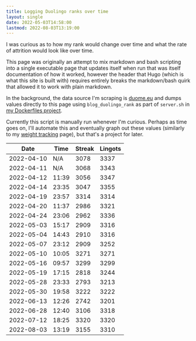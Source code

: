 ```yaml
---
title: Logging Duolingo ranks over time
layout: single
date: 2022-05-03T14:58:00
lastmod: 2022-08-03T13:19:00
---
```


I was curious as to how my rank would change over time and what the rate of attrition would look like over time.

This page was originally an attempt to mix markdown and bash scripting into a single executable page that updates itself when run that was itself documentation of how it worked, however the header that Hugo (which is what this site is built with) requires entirely breaks the markdown/bash quirk that allowed it to work with plain markdown.

In the background, the data source I'm scraping is [duome.eu](https://duome.eu/) and dumps values directly to this page using `blog_duolingo_rank` as part of `server.sh` in [my Dockerfiles project](https://github.com/breadcat/Dockerfiles).

Currently this script is manually run whenever I'm curious. Perhaps as time goes on, I'll automate this and eventually graph out these values (similarly to my [weight tracking](/weight/) page), but that's a project for later.


| Date   | Time | Streak | Lingots |
| ---------- | ----- | ---- | ---- |
| 2022-04-10 | N/A   | 3078 | 3337 |
| 2022-04-11 | N/A   | 3068 | 3343 |
| 2022-04-12 | 11:39 | 3056 | 3347 |
| 2022-04-14 | 23:35 | 3047 | 3355 |
| 2022-04-19 | 23:57 | 3314 | 3314 |
| 2022-04-20 | 11:37 | 2986 | 3321 |
| 2022-04-24 | 23:06 | 2962 | 3336 |
| 2022-05-03 | 15:17 | 2909 | 3316 |
| 2022-05-04 | 14:43 | 2910 | 3316 |
| 2022-05-07 | 23:12 | 2909 | 3252 |
| 2022-05-10 | 10:05 | 3271 | 3271 |
| 2022-05-16 | 09:57 | 3299 | 3299 |
| 2022-05-19 | 17:15 | 2818 | 3244 |
| 2022-05-28 | 23:33 | 2793 | 3213 |
| 2022-05-30 | 19:58 | 3222 | 3222 |
| 2022-06-13 | 12:26 | 2742 | 3201 |
| 2022-06-28 | 12:40 | 3106 | 3318 |
| 2022-07-12 | 18:25 | 3320 | 3320 |
| 2022-08-03 | 13:19 | 3155 | 3310 |
